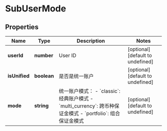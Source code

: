 # SubUserMode

## Properties

Name | Type | Description | Notes
------------ | ------------- | ------------- | -------------
**userId** | **number** | User ID | [optional] [default to undefined]
**isUnified** | **boolean** | 是否是统一账户 | [optional] [default to undefined]
**mode** | **string** | 统一账户模式： - &#x60;classic&#x60;: 经典账户模式 - &#x60;multi_currency&#x60;: 跨币种保证金模式 - &#x60;portfolio&#x60;: 组合保证金模式 | [optional] [default to undefined]


